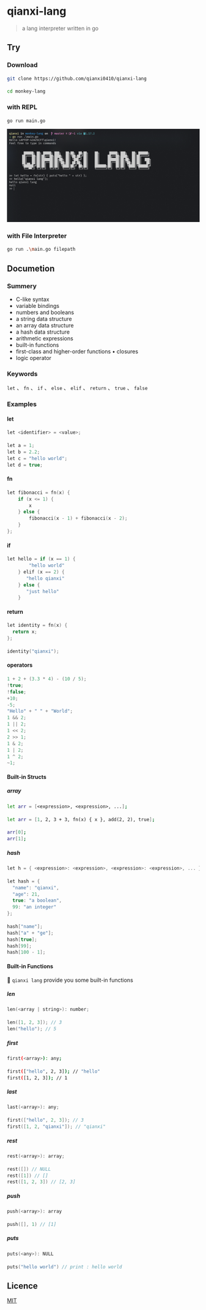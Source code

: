 # qianxi-lang

> a lang interpreter written in go

## Try

### Download

```bash
git clone https://github.com/qianxi0410/qianxi-lang

cd monkey-lang
```

### with REPL

```bash
go run main.go
```

![repl.png](./img/repl.png)

### with File Interpreter

```bash
go run .\main.go filepath
```

## Documetion

### Summery

*   C-like syntax
*   variable bindings
*   numbers and booleans 
*   a string data structure
*   an array data structure
*   a hash data structure
*   arithmetic expressions
*   built-in functions
*   first-class and higher-order functions • closures
*   logic operator

### Keywords

`let` 、 `fn` 、 `if` 、 `else` 、 `elif` 、 `return` 、 `true` 、 `false`

### Examples

#### let

```c
let <identifier> = <value>;

let a = 1;
let b = 2.2;
let c = "hello world";
let d = true;
```

#### fn

```c
let fibonacci = fn(x) { 
    if (x <= 1) { 
        x
    } else { 
        fibonacci(x - 1) + fibonacci(x - 2);
    } 
};
```

#### if

```c
let hello = if (x == 1) {
        "hello world"
    } elif (x == 2) {
       "hello qianxi"
    } else {
       "just hello"
    }

```

#### return

```c
let identity = fn(x) {
  return x;
};

identity("qianxi");
```

#### operators

```c
1 + 2 + (3.3 * 4) - (10 / 5);
!true;
!false;
+10;
-5;
"Hello" + " " + "World";
1 && 2;
1 || 2;
1 << 2;
2 >> 1;
1 & 2;
1 | 2;
1 ^ 2;
~1;
```

#### Built-in Structs

##### array

```bash
let arr = [<expression>, <expression>, ...];

let arr = [1, 2, 3 + 3, fn(x) { x }, add(2, 2), true];

arr[0];
arr[1];
```

##### hash

```c
let h = { <expression>: <expression>, <expression>: <expression>, ... };

let hash = {
  "name": "qianxi",
  "age": 21,
  true: "a boolean",
  99: "an integer"
};

hash["name"];
hash["a" + "ge"];
hash[true];
hash[99];
hash[100 - 1];
```

#### Built-in Functions

🚀 `qianxi lang` provide you some built-in functions

##### len

```c
len(<array | string>): number;

len([1, 2, 3]); // 3
len("hello"); // 5
```

##### first

```bash
first(<array>): any;

first(["hello", 2, 3]); // "hello"
first([1, 2, 3]); // 1
```

##### last

```c
last(<array>): any;

first(["hello", 2, 3]); // 3
first([1, 2, "qianxi"]); // "qianxi"
```

##### rest

```c
rest(<array>): array;

rest([]) // NULL
rest([1]) // []
rest([1, 2, 3]) // [2, 3]
```

##### push

```c
push(<array>): array
    
push([], 1) // [1]
```

##### puts

```c
puts(<any>): NULL
    
puts("hello world") // print : hello world
```

## Licence

[MIT](./LICENSE)
